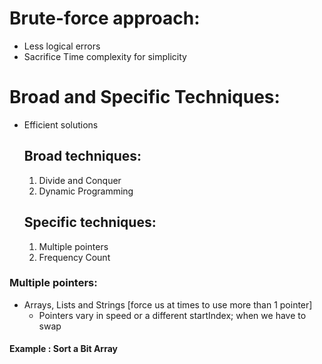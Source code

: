 # Brute-force approach: 
* Less logical errors
* Sacrifice Time complexity for simplicity
# Broad and Specific Techniques:
* Efficient solutions
  ## Broad techniques:
  1. Divide and Conquer
  2. Dynamic Programming
  ## Specific techniques:
  1. Multiple pointers
  2. Frequency Count

### Multiple pointers:
* Arrays, Lists and Strings [force us at times to use more than 1 pointer]
    * Pointers vary in speed or a different startIndex; when we have to swap

#### Example : Sort a Bit Array





